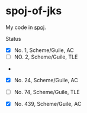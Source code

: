 spoj-of-jks
===========

My code in [spoj](http://www.spoj.com/users/jks_liu/).

Status

- [x] No. 1, Scheme/Guile, AC
- [ ] NO. 2, Scheme/Guile, TLE
-
- [x] No. 24, Scheme/Guile, AC

- [ ] No. 74, Scheme/Guile, TLE

- [x] No. 439, Scheme/Guile, AC

